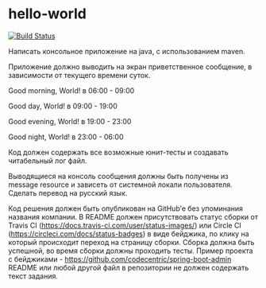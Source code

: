 # hello-world
[![Build Status](https://travis-ci.org/GDMKR/hello-world.svg?branch=master)](https://travis-ci.org/GDMKR/hello-world)

Написать консольное приложение на java, с использованием maven.

Приложение должно выводить на экран приветственное сообщение, в зависимости от текущего времени суток.

Good morning, World! в 06:00 - 09:00

Good day, World! в 09:00 - 19:00

Good evening, World! в 19:00 - 23:00

Good night, World! в 23:00 - 06:00

Код должен содержать все возможные юнит-тесты и создавать читабельный лог файл.

Выводящиеся на консоль сообщения должны быть получены из message resource и зависеть от системной локали пользователя. Сделать перевод на русский язык.	

Код решения должен быть опубликован на GitHub’е без упоминания названия компании. 
В README должен присутствовать статус сборки от Travis CI (https://docs.travis-ci.com/user/status-images/) или Circle CI (https://circleci.com/docs/status-badges) в виде бейджика, по клику на который происходит переход на страницу сборки. Сборка должна быть успешной, во время сборки должны проходить тесты. Пример проекта с бейджиками - https://github.com/codecentric/spring-boot-admin
README или любой другой файл в репозитории не должен содержать текст задания.

